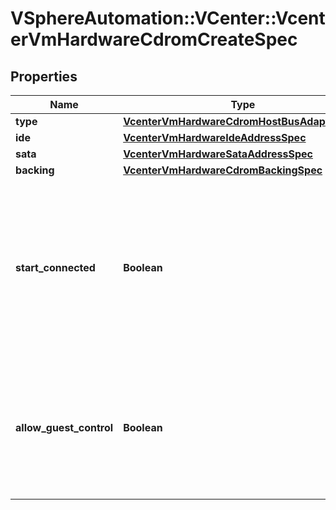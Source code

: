 # VSphereAutomation::VCenter::VcenterVmHardwareCdromCreateSpec

## Properties
Name | Type | Description | Notes
------------ | ------------- | ------------- | -------------
**type** | [**VcenterVmHardwareCdromHostBusAdapterType**](VcenterVmHardwareCdromHostBusAdapterType.md) |  | [optional] 
**ide** | [**VcenterVmHardwareIdeAddressSpec**](VcenterVmHardwareIdeAddressSpec.md) |  | [optional] 
**sata** | [**VcenterVmHardwareSataAddressSpec**](VcenterVmHardwareSataAddressSpec.md) |  | [optional] 
**backing** | [**VcenterVmHardwareCdromBackingSpec**](VcenterVmHardwareCdromBackingSpec.md) |  | [optional] 
**start_connected** | **Boolean** | Flag indicating whether the virtual device should be connected whenever the virtual machine is powered on. Defaults to false if unset. | [optional] 
**allow_guest_control** | **Boolean** | Flag indicating whether the guest can connect and disconnect the device. Defaults to false if unset. | [optional] 


